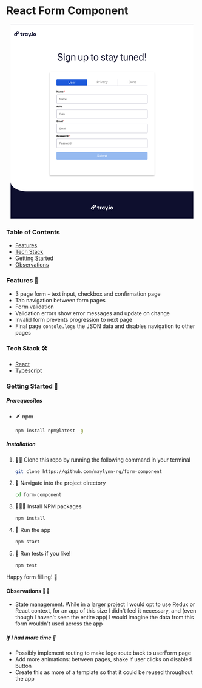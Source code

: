 # React Form Component

<p align="center">
  <img src="./readmeFiles/screenshot.png" alt="Screenshot" style="zoom:50%">
  </p>

### Table of Contents

- [Features](#Features)
- [Tech Stack](#tech-stack)
- [Getting Started](#getting-started)
- [Observations](#observations)

### Features 🦾

- 3 page form - text input, checkbox and confirmation page
- Tab navigation between form pages
- Form validation
- Validation errors show error messages and update on change
- Invalid form prevents progression to next page
- Final page `console.log`s the JSON data and disables navigation to other pages

### Tech Stack 🛠

- [React](https://reactjs.org/)
- [Typescript](https://www.typescriptlang.org/)

### Getting Started 🔌

##### Prerequesites

- 🪶 npm

  ```bash
  npm install npm@latest -g
  ```

##### Installation

1. 👯‍♀️ Clone this repo by running the following command in your terminal

   ```bash
   git clone https://github.com/maylynn-ng/form-component
   ```

2. 🔭 Navigate into the project directory

   ```bash
   cd form-component
   ```

3. 🏋🏻‍♀️ Install NPM packages

   ```bash
   npm install
   ```

4. :rocket: Run the app

   ```bash
   npm start
   ```

5. 🧪 Run tests if you like!

   ```bash
   npm test
   ```

Happy form filling! 🥳

#### Observations :male_detective:

- State management. While in a larger project I would opt to use Redux or React context, for an app of this size I didn't feel it necessary, and (even though I haven't seen the entire app) I would imagine the data from this form wouldn't used across the app

##### If I had more time 🧨

- Possibly implement routing to make logo route back to userForm page 
- Add more animations: between pages, shake if user clicks on disabled button
- Create this as more of a template so that it could be reused throughout the app
